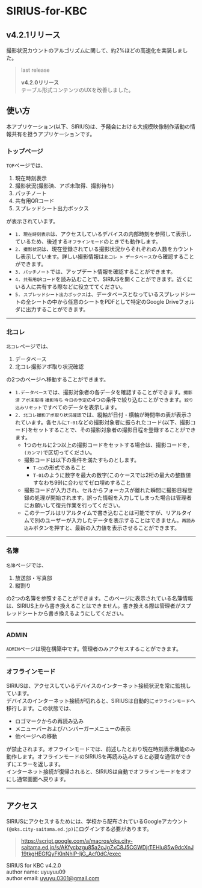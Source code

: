 # SIRIUS-for-KBC
## v4.2.1リリース
撮影状況カウントのアルゴリズムに関して、約2%ほどの高速化を実装しました。
>last release
>
>**v4.2.0リリース**  
>テーブル形式コンテンツのUXを改善しました。

## 使い方
本アプリケーション(以下、SIRIUS)は、予餞会における大規模映像制作活動の情報共有を担うアプリケーションです。
### トップページ
`TOP`ページでは、
1. 現在時刻表示
2. 撮影状況(撮影済、アポ未取得、撮影待ち)
3. パッチノート
4. 共有用QRコード
5. スプレッドシート出力ボックス

が表示されています。  
- `1. 現在時刻表示`は、アクセスしているデバイスの内部時刻を参照して表示しているため、後述する`オフラインモード`のときでも動作します。  
- `2. 撮影状況`は、現在登録されている撮影状況からそれぞれの人数をカウントし表示しています。詳しい撮影情報は`北コレ > データベース`から確認することができます。
- `3. パッチノート`では、アップデート情報を確認することができます。
- `4. 共有用QRコード`を読み込むことで、SIRIUSを開くことができます。近くにいる人に共有する際などに役立ててください。
- `5. スプレッドシート出力ボックス`は、データベースとなっているスプレッドシートの全シートの中から任意のシートをPDFとして特定のGoogle Driveフォルダに出力することができます。
___
### 北コレ
`北コレ`ページでは、
1. データベース
2. 北コレ撮影アポ取り状況確認

の2つのページへ移動することができます。  
- `1.データベース`では、撮影対象者の各データを確認することができます。`撮影済` `アポ未取得` `撮影待ち` `今日の予定`の4つの条件で絞り込むことができます。`絞り込みリセット`ですべてのデータを表示します。
- `2. 北コレ撮影アポ取り状況確認`では、縦軸が日付・横軸が時間帯の表が表示されています。各セルに`T-01`などの撮影対象者に振られたコード(以下、撮影コード)をセットすることで、その撮影対象者の撮影日程を登録することができます。
  - 1つのセルに2つ以上の撮影コードをセットする場合は、撮影コードを`,(カンマ)`で区切ってください。
  - 撮影コードは以下の条件を満たすものとします。
    - `T-○○`の形式であること
    - `T-01`のように数字を最大の数字(このケースでは2桁の最大の整数値すなわち99)に合わせてゼロ埋めすること
  - 撮影コードが入力され、セルからフォーカスが離れた瞬間に撮影日程登録の処理が開始されます。誤った情報を入力してしまった場合は管理者にお願いして復元作業を行ってください。
  - このテーブルはリアルタイムで書き込むことは可能ですが、リアルタイムで別のユーザーが入力したデータを表示することはできません。`再読み込み`ボタンを押すと、最新の入力値を表示させることができます。
___
### 名簿
`名簿`ページでは、
1. 放送部・写真部
2. 縦割り

の2つの名簿を参照することができます。このページに表示されている名簿情報は、SIRIUS上から書き換えることはできません。書き換える際は管理者がスプレッドシートから書き換えるようにしてください。
___
### ADMIN
`ADMIN`ページは現在構築中です。管理者のみアクセスすることができます。
___
### オフラインモード
SIRIUSは、アクセスしているデバイスのインターネット接続状況を常に監視しています。  
デバイスのインターネット接続が切れると、SIRIUSは自動的に`オフラインモード`へ移行します。この状態では、
- ロゴマークからの再読み込み
- メニューバーおよびハンバーガーメニューの表示
- 他ページへの移動

が禁止されます。オフラインモードでは、前述したとおり現在時刻表示機能のみ動作します。オフラインモードのSIRIUSを再読み込みすると必要な通信ができずにエラーを返します。  
インターネット接続が復帰されると、SIRIUSは自動でオフラインモードをオフにし通常画面へ戻ります。
___
## アクセス
SIRIUSにアクセスするためには、学校から配布されているGoogleアカウント`(@oks.city-saitama.ed.jp)`にログインする必要があります。

>https://script.google.com/a/macros/oks.city-saitama.ed.jp/s/AKfycbzgu85a2oJgZxC8J5CGWDjrTEHlu85w9dcXnJ19tkgHEGfQyFKlnNhlP-IjG_Acf0dC/exec

SIRIUS for KBC v4.2.0  
author name: uyuyuu09  
author email: uyuyu.0301@gmail.com

